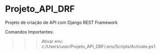 # Projeto_API_DRF
Projeto de criação de API com Django REST Framework

Comandos Importantes:

>>> Ativar env: c:/Users/user/Projeto_API_DRF/.env/Scripts/Activate.ps1
